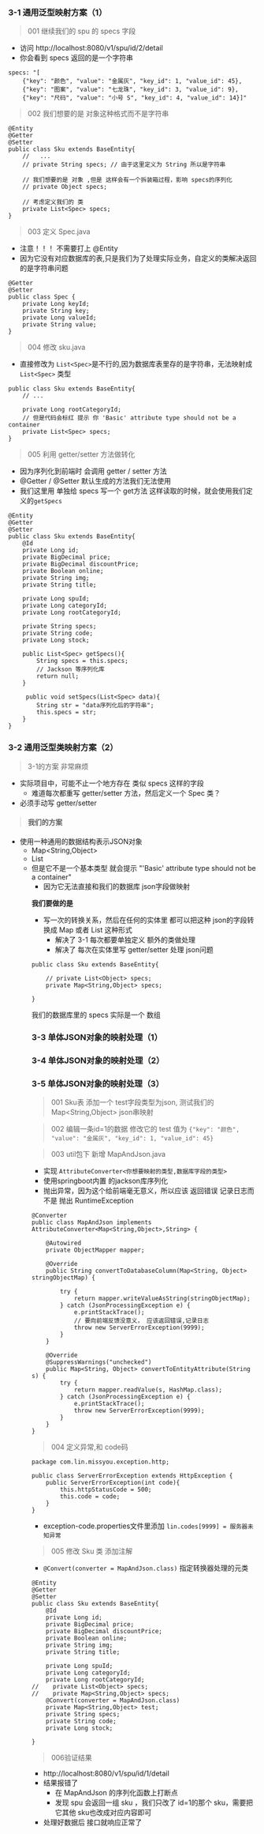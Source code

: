 ### 3-1 通用泛型映射方案（1）

> 001 继续我们的 spu 的 specs 字段

- 访问 http://localhost:8080/v1/spu/id/2/detail 
- 你会看到 specs 返回的是一个字符串
```
specs: "[
    {"key": "颜色", "value": "金属灰", "key_id": 1, "value_id": 45}, 
    {"key": "图案", "value": "七龙珠", "key_id": 3, "value_id": 9}, 
    {"key": "尺码", "value": "小号 S", "key_id": 4, "value_id": 14}]"
```

> 002 我们想要的是 对象这种格式而不是字符串

```
@Entity
@Getter
@Setter
public class Sku extends BaseEntity{
    //   ...
    // private String specs; // 由于这里定义为 String 所以是字符串
    
    // 我们想要的是 对象 ,但是 这样会有一个拆装箱过程，影响 specs的序列化
    // private Object specs; 
    
    // 考虑定义我们的 类
    private List<Spec> specs;
}
```

> 003 定义 Spec.java

- 注意！！！ 不需要打上 @Entity
- 因为它没有对应数据库的表,只是我们为了处理实际业务，自定义的类解决返回的是字符串问题

```
@Getter
@Setter
public class Spec {
    private Long keyId;
    private String key;
    private Long valueId;
    private String value;
}
```

> 004 修改 sku.java

- 直接修改为 `List<Spec>`是不行的,因为数据库表里存的是字符串，无法映射成 `List<Spec>` 类型

```
public class Sku extends BaseEntity{
    // ...
    
    private Long rootCategoryId;
    // 但是代码会标红 提示 你 'Basic' attribute type should not be a container
    private List<Spec> specs;
}
```

> 005 利用 getter/setter 方法做转化

- 因为序列化到前端时 会调用 getter / setter 方法
- @Getter / @Setter 默认生成的方法我们无法使用
- 我们这里用 单独给 specs 写一个 get方法 这样读取的时候，就会使用我们定义的`getSpecs`

```
@Entity
@Getter
@Setter
public class Sku extends BaseEntity{
    @Id
    private Long id;
    private BigDecimal price;
    private BigDecimal discountPrice;
    private Boolean online;
    private String img;
    private String title;

    private Long spuId;
    private Long categoryId;
    private Long rootCategoryId;

    private String specs;
    private String code;
    private Long stock;

    public List<Spec> getSpecs(){
        String specs = this.specs;
        // Jackson 等序列化库
        return null;
    }
    
     public void setSpecs(List<Spec> data){
        String str = "data序列化后的字符串";
        this.specs = str;
    }
}
```

### 3-2 通用泛型类映射方案（2）

> 3-1的方案 非常麻烦

- 实际项目中，可能不止一个地方存在 类似 specs 这样的字段
    - 难道每次都重写 getter/setter 方法，然后定义一个 Spec 类？
- 必须手动写 getter/setter 

> #### 我们的方案

- 使用一种通用的数据结构表示JSON对象
    - Map<String,Object>
    - List<Object>
- 但是它不是一个基本类型 就会提示 "'Basic' attribute type should not be a container"
    - 因为它无法直接和我们的数据库 json字段做映射

**我们要做的是**

- 写一次的转换关系，然后在任何的实体里 都可以把这种 json的字段转换成 Map 或者 List 这种形式
    - 解决了 3-1 每次都要单独定义 额外的类做处理
    - 解决了 每次在实体里写 getter/setter 处理 json问题

```
public class Sku extends BaseEntity{

    // private List<Object> specs;
    private Map<String,Object> specs;

}
```

我们的数据库里的 specs 实际是一个 数组

### 3-3 单体JSON对象的映射处理（1）
### 3-4 单体JSON对象的映射处理（2）
### 3-5 单体JSON对象的映射处理（3）

> 001 Sku表 添加一个 test字段类型为json, 测试我们的 Map<String,Object> json串映射

> 002 编辑一条id=1的数据 修改它的 test 值为 `{"key": "颜色", "value": "金属灰", "key_id": 1, "value_id": 45}`

> 003 util包下 新增 MapAndJson.java

- 实现 `AttributeConverter<你想要映射的类型,数据库字段的类型>`
- 使用springboot内置 的jackson库序列化
- 抛出异常，因为这个给前端毫无意义，所以应该 返回错误 记录日志而不是 抛出 RuntimeException

```
@Converter
public class MapAndJson implements AttributeConverter<Map<String,Object>,String> {

    @Autowired
    private ObjectMapper mapper;

    @Override
    public String convertToDatabaseColumn(Map<String, Object> stringObjectMap) {

        try {
            return mapper.writeValueAsString(stringObjectMap);
        } catch (JsonProcessingException e) {
            e.printStackTrace();
            // 要向前端反馈没意义， 应该返回错误,记录日志
            throw new ServerErrorException(9999);
        }
    }

    @Override
    @SuppressWarnings("unchecked")
    public Map<String, Object> convertToEntityAttribute(String s) {
        try {
            return mapper.readValue(s, HashMap.class);
        } catch (JsonProcessingException e) {
            e.printStackTrace();
            throw new ServerErrorException(9999);
        }
    }
}
```

> 004 定义异常,和 code码

```
package com.lin.missyou.exception.http;

public class ServerErrorException extends HttpException {
    public ServerErrorException(int code){
        this.httpStatusCode = 500;
        this.code = code;
    }
}
```

- exception-code.properties文件里添加 `lin.codes[9999] = 服务器未知异常`
  

> 005 修改 Sku 类 添加注解

- `@Convert(converter = MapAndJson.class)` 指定转换器处理的元类

```
@Entity
@Getter
@Setter
public class Sku extends BaseEntity{
    @Id
    private Long id;
    private BigDecimal price;
    private BigDecimal discountPrice;
    private Boolean online;
    private String img;
    private String title;

    private Long spuId;
    private Long categoryId;
    private Long rootCategoryId;
//    private List<Object> specs;
//    private Map<String,Object> specs;
    @Convert(converter = MapAndJson.class)
    private Map<String,Object> test;
    private String specs;
    private String code;
    private Long stock;

}

```

> 006验证结果

- http://localhost:8080/v1/spu/id/1/detail
- 结果报错了
    - 在 MapAndJson 的序列化函数上打断点
    - 发现 spu 会返回一组 sku ，我们只改了 id=1的那个 sku，需要把它其他 sku也改成对应内容即可
- 处理好数据后 接口就响应正常了


 